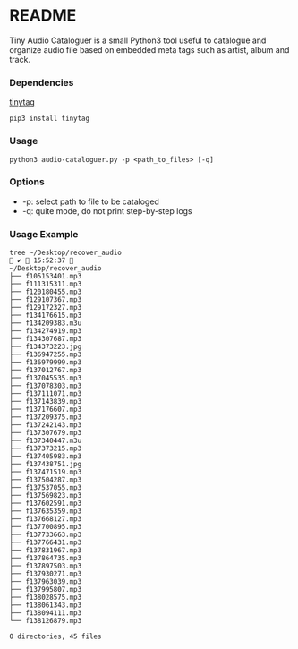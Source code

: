 # README #
Tiny Audio Cataloguer is a small Python3 tool useful to catalogue and organize audio file based on embedded meta tags such as artist, album and track.


### Dependencies ###

[tinytag](https://pypi.org/project/tinytag/)

`pip3 install tinytag`


### Usage ###

`python3 audio-cataloguer.py -p <path_to_files> [-q]`


### Options ###

* -p: select path to file to be cataloged
* -q: quite mode, do not print step-by-step logs


### Usage Example ###

```
tree ~/Desktop/recover_audio                                                                                                                                                                     ✔  15:52:37 
~/Desktop/recover_audio
├── f105153401.mp3
├── f111315311.mp3
├── f120180455.mp3
├── f129107367.mp3
├── f129172327.mp3
├── f134176615.mp3
├── f134209383.m3u
├── f134274919.mp3
├── f134307687.mp3
├── f134373223.jpg
├── f136947255.mp3
├── f136979999.mp3
├── f137012767.mp3
├── f137045535.mp3
├── f137078303.mp3
├── f137111071.mp3
├── f137143839.mp3
├── f137176607.mp3
├── f137209375.mp3
├── f137242143.mp3
├── f137307679.mp3
├── f137340447.m3u
├── f137373215.mp3
├── f137405983.mp3
├── f137438751.jpg
├── f137471519.mp3
├── f137504287.mp3
├── f137537055.mp3
├── f137569823.mp3
├── f137602591.mp3
├── f137635359.mp3
├── f137668127.mp3
├── f137700895.mp3
├── f137733663.mp3
├── f137766431.mp3
├── f137831967.mp3
├── f137864735.mp3
├── f137897503.mp3
├── f137930271.mp3
├── f137963039.mp3
├── f137995807.mp3
├── f138028575.mp3
├── f138061343.mp3
├── f138094111.mp3
└── f138126879.mp3

0 directories, 45 files
```